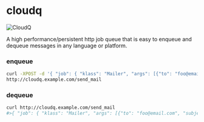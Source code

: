 # cloudq

![CloudQ](http://cloudq.s3.amazonaws.com/cloudq.png)

A high performance/persistent http job queue that is easy to enqueue and dequeue messages in any language or platform.

### enqueue

``` sh
curl -XPOST -d '{ "job": { "klass": "Mailer", "args": [{"to": "foo@email.com", "subject": "hello"}]}}'
http://cloudq.example.com/send_mail
```

### dequeue

``` sh
curl http://cloudq.example.com/send_mail
#>{ "job": { "klass": "Mailer", "args": [{"to": "foo@email.com", "subject": "hello"}]}}
```



